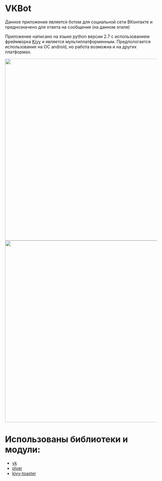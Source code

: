 # VKBot 

Данное приложение является ботом для социальной сети ВКонтакте и преднозначено для ответа на сообщения (на данном этапе)

Приложение написано на языке python версии 2.7 с использованием фреймворка [Kivy](https://kivy.org) и является мультиплатформенным.
Предпологается использование на OC android, но работа возможна и на других платформах.

<img height="600" src="https://github.com/Fogapod/ChatBot_UI/blob/master/data/images/screenshots/login_screen.png" 
align="left"/>
<img height="600" src="https://github.com/Fogapod/ChatBot_UI/blob/master/data/images/screenshots/main_screen.png" 
align="center"/>

# Использованы библиотеки и модули:
* [vk](https://github.com/dimka665/vk)
* [plyer](https://github.com/kivy/plyer)
* [kivy-toaster](https://github.com/knappador/kivy-toaster)
